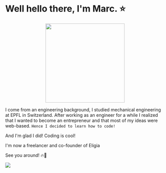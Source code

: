 # Well hello there, I'm Marc. ⭐️
<p align="center">
  <img src="https://media.giphy.com/media/loSQ6ueH5uC8CQsYXp/giphy.gif" width="250" height="250"/>
</p>

I come from an engineering background, I studied mechanical engineering at EPFL in Switzerland.
After working as an engineer for a while I realized that I wanted to become an entrepreneur and that most of my ideas were web-based. 
`Hence I decided to learn how to code!`

And I'm glad I did! Coding is cool!

I'm now a freelancer and co-founder of <a src="https://eligia.fr">Eligia</a>

See you around! 🔥🚀

[<img src="https://img.shields.io/badge/LinkedIn-0077B5?style=for-the-badge&logo=linkedin&logoColor=white">](https://www.linkedin.com/)
